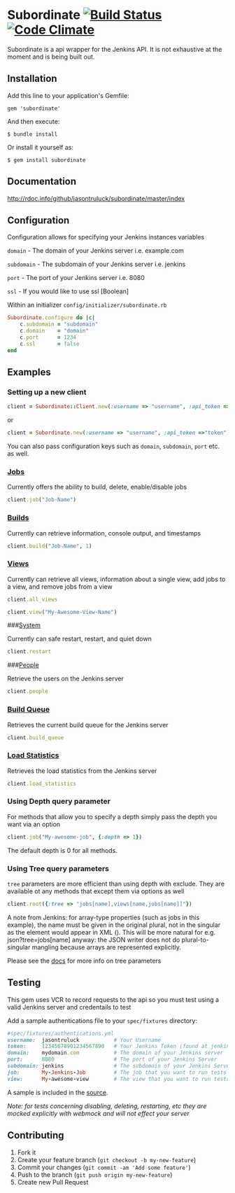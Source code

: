 # Subordinate [![Build Status](https://travis-ci.org/jasontruluck/subordinate.png?branch=add-travis-ci)](https://travis-ci.org/jasontruluck/subordinate) [![Code Climate](https://codeclimate.com/github/jasontruluck/subordinate.png)](https://codeclimate.com/github/jasontruluck/subordinate)

Subordinate is a api wrapper for the Jenkins API. It is not exhaustive at the moment and is being built out.

## Installation

Add this line to your application's Gemfile:

    gem 'subordinate'

And then execute:

    $ bundle install

Or install it yourself as:

    $ gem install subordinate

## Documentation

http://rdoc.info/github/jasontruluck/subordinate/master/index

## Configuration

Configuration allows for specifying your Jenkins instances variables

`domain` - The domain of your Jenkins server i.e. example.com

`subdomain` - The subdomain of your Jenkins server i.e. jenkins

`port` - The port of your Jenkins server i.e. 8080

`ssl` - If you would like to use ssl [Boolean]

Within an initializer `config/initializer/subordinate.rb`

```ruby
Subordinate.configure do |c|
    c.subdomain = "subdomain"
    c.domain    = "domain"
    c.port      = 1234
    c.ssl       = false
end
```

## Examples

### Setting up a new client

```ruby
client = Subordinate::Client.new(:username => "username", :api_token =>"token")
```
or
```ruby
client = Subordinate.new(:username => "username", :api_token =>"token")
```

You can also pass configuration keys such as `domain`, `subdomain`, `port` etc. as well.

### [Jobs](http://rdoc.info/github/jasontruluck/subordinate/Subordinate/Client/Job)

Currently offers the ability to build, delete, enable/disable jobs

```ruby
client.job("Job-Name")
```

### [Builds](http://rdoc.info/github/jasontruluck/subordinate/Subordinate/Client/Build)

Currently can retrieve information, console output, and timestamps

```ruby
client.build("Job-Name", 1)
```

### [Views](http://rdoc.info/github/jasontruluck/subordinate/master/Subordinate/Client/View)

Currently can retrieve all views, information about a single view, add jobs to a view, and remove jobs from a view

```ruby
client.all_views
```

```ruby
client.view("My-Awesome-View-Name")
```

###[System](http://rdoc.info/github/jasontruluck/subordinate/Subordinate/Client/System)

Currently can safe restart, restart, and quiet down

```ruby
client.restart
```

###[People](http://rdoc.info/github/jasontruluck/subordinate/master/Subordinate/Client/People)

Retrieve the users on the Jenkins server

```ruby
client.people
```

### [Build Queue](http://rdoc.info/github/jasontruluck/subordinate/master/Subordinate/Client/Queue)

Retrieves the current build queue for the Jenkins server

```ruby
client.build_queue
```

### [Load Statistics](http://rdoc.info/github/jasontruluck/subordinate/master/Subordinate/Client/Load)

Retrieves the load statistics from the Jenkins server

```ruby
client.load_statistics
```

### Using Depth query parameter

For methods that allow you to specify a depth simply pass the depth you want via an option

```ruby
client.job("My-awesome-job", {:depth => 1})
```

The default depth is 0 for all methods.

### Using Tree query parameters

`tree` parameters are more efficient than using depth with exclude. They are available ot any methods that except them via options as well

```ruby
client.root({:tree => "jobs[name],views[name,jobs[name]]"}) 
```

A note from Jenkins: for array-type properties (such as jobs in this example), the name must be given in the original plural, not in the singular as the element would appear in XML (<job>). This will be more natural for e.g. json?tree=jobs[name] anyway: the JSON writer does not do plural-to-singular mangling because arrays are represented explicitly.

Please see the [docs](https://ci.jenkins-ci.org/api/) for more info on tree parameters

## Testing

This gem uses VCR to record requests to the api so you must test using a valid Jenkins server and credentails to test

Add a sample authentications file to your `spec/fixtures` directory:

```ruby
#spec/fixtures/authentications.yml
username:  jasontruluck           # Your Username
token:     12345678901234567890   # Your Jenkins Token (found at jenkins-server/user/your-user-name/configure)
domain:    mydomain.com           # The domain of your Jenkins server
port:      8080                   # The port of your Jenkins Server
subdomain: jenkins                # The subdomain of your Jenkins Server
job:       My-Jenkins-Job         # The job that you want to run tests on
view:      My-awesome-view        # The view that you want to run tests on
```

A sample is included in the [source](https://github.com/jasontruluck/subordinate/blob/master/spec/fixtures/authentications.yml.sample).

*Note: for tests concerning disabling, deleting, restarting, etc they are mocked explicitly with webmock and will not effect your server*

## Contributing

1. Fork it
2. Create your feature branch (`git checkout -b my-new-feature`)
3. Commit your changes (`git commit -am 'Add some feature'`)
4. Push to the branch (`git push origin my-new-feature`)
5. Create new Pull Request
